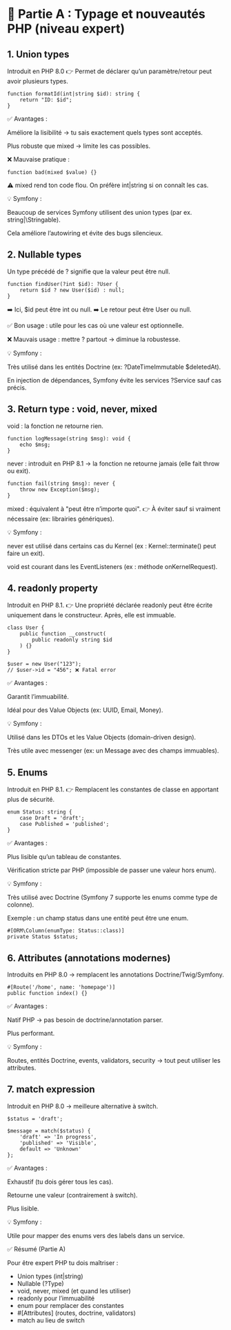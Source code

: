 # 🔹 Partie A : Typage et nouveautés PHP (niveau expert)
## 1. Union types

Introduit en PHP 8.0
👉 Permet de déclarer qu’un paramètre/retour peut avoir plusieurs types.

    function formatId(int|string $id): string {
        return "ID: $id";
    }


✅ Avantages :

Améliore la lisibilité → tu sais exactement quels types sont acceptés.

Plus robuste que mixed → limite les cas possibles.

❌ Mauvaise pratique :

    function bad(mixed $value) {}


⚠️ mixed rend ton code flou. On préfère int|string si on connaît les cas.

💡 Symfony :

Beaucoup de services Symfony utilisent des union types (par ex. string|\Stringable).

Cela améliore l’autowiring et évite des bugs silencieux.

## 2. Nullable types

Un type précédé de ? signifie que la valeur peut être null.

    function findUser(?int $id): ?User {
        return $id ? new User($id) : null;
    }


➡️ Ici, $id peut être int ou null.
➡️ Le retour peut être User ou null.

✅ Bon usage : utile pour les cas où une valeur est optionnelle.

❌ Mauvais usage : mettre ? partout → diminue la robustesse.

💡 Symfony :

Très utilisé dans les entités Doctrine (ex: ?DateTimeImmutable $deletedAt).

En injection de dépendances, Symfony évite les services ?Service sauf cas précis.

## 3. Return type : void, never, mixed

void : la fonction ne retourne rien.

    function logMessage(string $msg): void {
        echo $msg;
    }


never : introduit en PHP 8.1 → la fonction ne retourne jamais (elle fait throw ou exit).

    function fail(string $msg): never {
        throw new Exception($msg);
    }


mixed : équivalent à "peut être n’importe quoi".
👉 À éviter sauf si vraiment nécessaire (ex: librairies génériques).

💡 Symfony :

never est utilisé dans certains cas du Kernel (ex : Kernel::terminate() peut faire un exit).

void est courant dans les EventListeners (ex : méthode onKernelRequest).

## 4. readonly property

Introduit en PHP 8.1.
👉 Une propriété déclarée readonly peut être écrite uniquement dans le constructeur. Après, elle est immuable.

    class User {
        public function __construct(
            public readonly string $id
        ) {}
    }

    $user = new User("123");
    // $user->id = "456"; ❌ Fatal error


✅ Avantages :

Garantit l’immuabilité.

Idéal pour des Value Objects (ex: UUID, Email, Money).

💡 Symfony :

Utilisé dans les DTOs et les Value Objects (domain-driven design).

Très utile avec messenger (ex: un Message avec des champs immuables).

## 5. Enums

Introduit en PHP 8.1.
👉 Remplacent les constantes de classe en apportant plus de sécurité.

    enum Status: string {
        case Draft = 'draft';
        case Published = 'published';
    }


✅ Avantages :

Plus lisible qu’un tableau de constantes.

Vérification stricte par PHP (impossible de passer une valeur hors enum).

💡 Symfony :

Très utilisé avec Doctrine (Symfony 7 supporte les enums comme type de colonne).

Exemple : un champ status dans une entité peut être une enum.

    #[ORM\Column(enumType: Status::class)]
    private Status $status;

## 6. Attributes (annotations modernes)

Introduits en PHP 8.0 → remplacent les annotations Doctrine/Twig/Symfony.

    #[Route('/home', name: 'homepage')]
    public function index() {}


✅ Avantages :

Natif PHP → pas besoin de doctrine/annotation parser.

Plus performant.

💡 Symfony :

Routes, entités Doctrine, events, validators, security → tout peut utiliser les attributes.

## 7. match expression

Introduit en PHP 8.0 → meilleure alternative à switch.

    $status = 'draft';

    $message = match($status) {
        'draft' => 'In progress',
        'published' => 'Visible',
        default => 'Unknown'
    };


✅ Avantages :

Exhaustif (tu dois gérer tous les cas).

Retourne une valeur (contrairement à switch).

Plus lisible.

💡 Symfony :

Utile pour mapper des enums vers des labels dans un service.

✅ Résumé (Partie A)

Pour être expert PHP tu dois maîtriser :

* Union types (int|string)
* Nullable (?Type)
* void, never, mixed (et quand les utiliser)
* readonly pour l’immuabilité
* enum pour remplacer des constantes
* #[Attributes] (routes, doctrine, validators)
* match au lieu de switch
